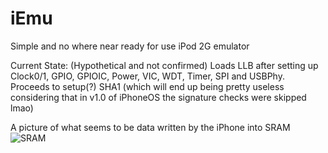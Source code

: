 # iEmu
Simple and no where near ready for use iPod 2G emulator

Current State: (Hypothetical and not confirmed) Loads LLB after setting up Clock0/1, GPIO, GPIOIC, Power, VIC, WDT, Timer, SPI and USBPhy. Proceeds to setup(?) SHA1 (which will end up being pretty useless considering that in v1.0 of iPhoneOS the signature checks were skipped lmao)

A picture of what seems to be data written by the iPhone into SRAM
![SRAM](https://i.imgur.com/rj5ZFpx.png)
